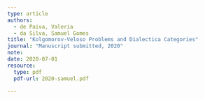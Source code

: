 ```yaml
---
type: article
authors:
  - de Paiva, Valeria
  - da Silva, Samuel Gomes
title: "Kolgomorov-Veloso Problems and Dialectica Categories"
journal: "Manuscript submitted, 2020"
note:
date: 2020-07-01
resource:
  type: pdf
  pdf-url: 2020-samuel.pdf 

---
```


